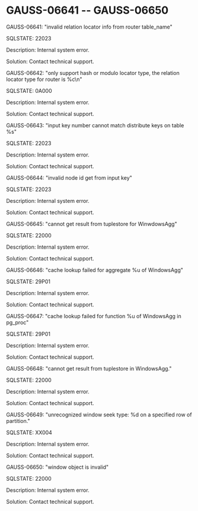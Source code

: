 # GAUSS-06641 -- GAUSS-06650<a name="EN-US_TOPIC_0302073021"></a>

GAUSS-06641: "invalid relation locator info from router table\_name"

SQLSTATE: 22023

Description: Internal system error.

Solution: Contact technical support.

GAUSS-06642: "only support hash or modulo locator type, the relation locator type for router is %c\\n"

SQLSTATE: 0A000

Description: Internal system error.

Solution: Contact technical support.

GAUSS-06643: "input key number cannot match distribute keys on table %s"

SQLSTATE: 22023

Description: Internal system error.

Solution: Contact technical support.

GAUSS-06644: "invalid node id get from input key"

SQLSTATE: 22023

Description: Internal system error.

Solution: Contact technical support.

GAUSS-06645: "cannot get result from tuplestore for WinwdowsAgg"

SQLSTATE: 22000

Description: Internal system error.

Solution: Contact technical support.

GAUSS-06646: "cache lookup failed for aggregate %u of WindowsAgg"

SQLSTATE: 29P01

Description: Internal system error.

Solution: Contact technical support.

GAUSS-06647: "cache lookup failed for function %u of WindowsAgg in pg\_proc"

SQLSTATE: 29P01

Description: Internal system error.

Solution: Contact technical support.

GAUSS-06648: "cannot get result from tuplestore in WindowsAgg."

SQLSTATE: 22000

Description: Internal system error.

Solution: Contact technical support.

GAUSS-06649: "unrecognized window seek type: %d on a specified row of partition."

SQLSTATE: XX004

Description: Internal system error.

Solution: Contact technical support.

GAUSS-06650: "window object is invalid"

SQLSTATE: 22000

Description: Internal system error.

Solution: Contact technical support.

